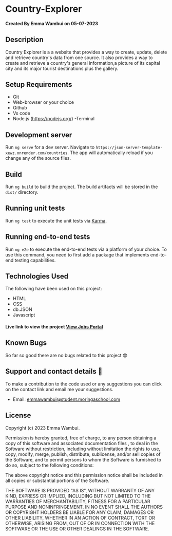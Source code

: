 # Country-Explorer

#### Created By Emma Wambui on 05-07-2023


## Description

Country Explorer is a a website that provides a way to create, update, delete and retrieve country's data from one source.  It also provides a way to create and retrieve a country's general information,a picture of its capital city and its major tourist destinations plus the gallery.

## Setup Requirements

- Git
- Web-browser or your choice
- Github
- Vs code
- Node.js (https://nodejs.org/)
-Terminal

## Development server

Run `ng serve` for a dev server. Navigate to ` https://json-server-template-xewz.onrender.com/countries `. The app will automatically reload if you change any of the source files.

## Build

Run `ng build` to build the project. The build artifacts will be stored in the `dist/` directory.

## Running unit tests

Run `ng test` to execute the unit tests via [Karma](https://karma-runner.github.io).

## Running end-to-end tests

Run `ng e2e` to execute the end-to-end tests via a platform of your choice. To use this command, you need to first add a package that implements end-to-end testing capabilities.

## Technologies Used

The following have been used on this project:

- HTML
- CSS
- db.JSON
- Javascript




#### Live link to view the project <a href="https://jobs-portal-frontend.netlify.app/">View Jobs Portal</a>

## Known Bugs

So far so good there are no bugs related to this project 😎

## Support and contact details 🙂

To make a contribution to the code used or any suggestions you can click on the contact link and email me your suggestions.

- Email: emmawambui@student.moringaschool.com

## License

Copyright (c) 2023 Emma Wambui.

Permission is hereby granted, free of charge, to any person obtaining a copy
of this software and associated documentation files , to deal
in the Software without restriction, including without limitation the rights
to use, copy, modify, merge, publish, distribute, sublicense, and/or sell
copies of the Software, and to permit persons to whom the Software is
furnished to do so, subject to the following conditions:

The above copyright notice and this permission notice shall be included in all
copies or substantial portions of the Software.

THE SOFTWARE IS PROVIDED "AS IS", WITHOUT WARRANTY OF ANY KIND, EXPRESS OR
IMPLIED, INCLUDING BUT NOT LIMITED TO THE WARRANTIES OF MERCHANTABILITY,
FITNESS FOR A PARTICULAR PURPOSE AND NONINFRINGEMENT. IN NO EVENT SHALL THE
AUTHORS OR COPYRIGHT HOLDERS BE LIABLE FOR ANY CLAIM, DAMAGES OR OTHER
LIABILITY, WHETHER IN AN ACTION OF CONTRACT, TORT OR OTHERWISE, ARISING FROM,
OUT OF OR IN CONNECTION WITH THE SOFTWARE OR THE USE OR OTHER DEALINGS IN THE
SOFTWARE.